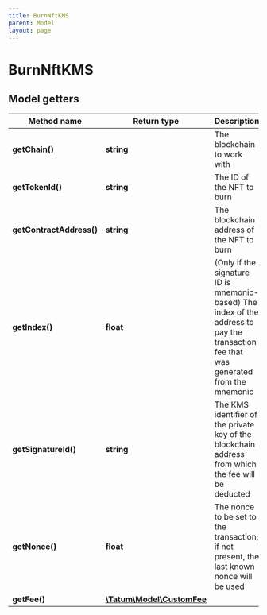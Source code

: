 ```yaml
---
title: BurnNftKMS
parent: Model
layout: page
---
```


# BurnNftKMS

## Model getters

Method name | Return type | Description | Notes
------------ | ------------- | ------------- | -------------
**getChain()** | **string** | The blockchain to work with | ex.: `ETH`
**getTokenId()** | **string** | The ID of the NFT to burn | ex.: `123`
**getContractAddress()** | **string** | The blockchain address of the NFT to burn | ex.: `0x687422eEA2cB73B5d3e242bA5456b782919AFc85`
**getIndex()** | **float** | (Only if the signature ID is mnemonic-based) The index of the address to pay the transaction fee that was generated from the mnemonic | ex.: `null` [optional]
**getSignatureId()** | **string** | The KMS identifier of the private key of the blockchain address from which the fee will be deducted | ex.: `26d3883e-4e17-48b3-a0ee-09a3e484ac83`
**getNonce()** | **float** | The nonce to be set to the transaction; if not present, the last known nonce will be used | ex.: `null` [optional]
**getFee()** | [**\Tatum\Model\CustomFee**](../CustomFee) |  | ex.: `null` [optional]

